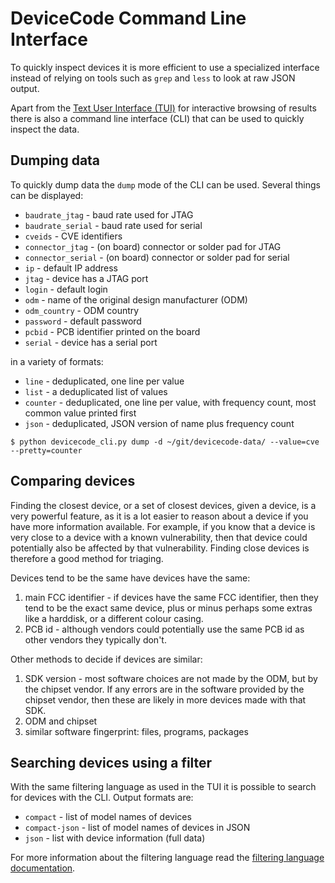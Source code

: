 # DeviceCode Command Line Interface

To quickly inspect devices it is more efficient to use a specialized interface
instead of relying on tools such as `grep` and `less` to look at raw JSON
output.

Apart from the [Text User Interface (TUI)](tui.md) for interactive browsing of
results there is also a command line interface (CLI) that can be used to
quickly inspect the data.

## Dumping data

To quickly dump data the `dump` mode of the CLI can be used. Several things can
be displayed:

* `baudrate_jtag` - baud rate used for JTAG
* `baudrate_serial` - baud rate used for serial
* `cveids` - CVE identifiers
* `connector_jtag` - (on board) connector or solder pad for JTAG
* `connector_serial` - (on board) connector or solder pad for serial
* `ip` - default IP address
* `jtag` - device has a JTAG port
* `login` - default login
* `odm` - name of the original design manufacturer (ODM)
* `odm_country` - ODM country
* `password` - default password
* `pcbid` - PCB identifier printed on the board
* `serial` - device has a serial port

in a variety of formats:

* `line` - deduplicated, one line per value
* `list` - a deduplicated list of values
* `counter` - deduplicated, one line per value, with frequency count, most
  common value printed first
* `json` - deduplicated, JSON version of name plus frequency count

```
$ python devicecode_cli.py dump -d ~/git/devicecode-data/ --value=cve --pretty=counter
```

## Comparing devices

Finding the closest device, or a set of closest devices, given a device, is a
very powerful feature, as it is a lot easier to reason about a device if you
have more information available. For example, if you know that a device is very
close to a device with a known vulnerability, then that device could
potentially also be affected by that vulnerability. Finding close devices is
therefore a good method for triaging.

Devices tend to be the same have devices have the same:

1. main FCC identifier - if devices have the same FCC identifier, then they
   tend to be the exact same device, plus or minus perhaps some extras like a
   harddisk, or a different colour casing.
2. PCB id - although vendors could potentially use the same PCB id as other
   vendors they typically don't.

Other methods to decide if devices are similar:

1. SDK version - most software choices are not made by the ODM, but by the
   chipset vendor. If any errors are in the software provided by the chipset
   vendor, then these are likely in more devices made with that SDK.
2. ODM and chipset
3. similar software fingerprint: files, programs, packages

## Searching devices using a filter

With the same filtering language as used in the TUI it is possible to search
for devices with the CLI. Output formats are:

* `compact` - list of model names of devices
* `compact-json` - list of model names of devices in JSON
* `json` - list with device information (full data)

For more information about the filtering language read the
[filtering language documentation](filter.md).
